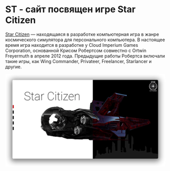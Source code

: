 # ST - сайт посвящен игре Star Citizen



[Star Citizen](https://ru.wikipedia.org/wiki/Star_Citizen) — находящаяся в разработке компьютерная игра в жанре космического симулятора для персонального компьютера. В настоящее время игра находится в разработке у Cloud Imperium Games Corporation, основанной Крисом Робертсом  совместно с Ortwin Freyermuth в апреле 2012 года. Предыдущие работы Робертса включали такие игры, как Wing Commander, Privateer, Freelancer, Starlancer и другие.



<img src="README-files/one.png"/>




